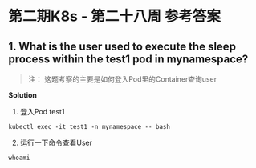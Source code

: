 # 第二期K8s - 第二十八周 参考答案

## 1. What is the user used to execute the sleep process within the test1 pod in mynamespace? 
> 注： 这题考察的主要是如何登入Pod里的Container查询user 

**Solution**
1. 登入Pod test1
```
kubectl exec -it test1 -n mynamespace -- bash
```
2. 运行一下命令查看User
```
whoami
```

